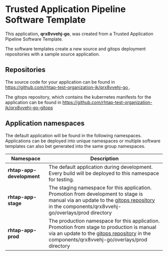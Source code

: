 # Trusted Application Pipeline Software Template

This application, **qrx8vvehj-go**, was created from a Trusted Application Pipeline Software Template.

The software templates create a new source and gitops deployment repositories with a sample source application. 

## Repositories

The source code for your application can be found in [https://github.com/rhtap-test-organization-jk/qrx8vvehj-go ](https://github.com/rhtap-test-organization-jk/qrx8vvehj-go ).
 
The gitops repository, which contains the kubernetes manifests for the application can be found in 
[https://github.com/rhtap-test-organization-jk/qrx8vvehj-go-gitops ](https://github.com/rhtap-test-organization-jk/qrx8vvehj-go-gitops ) 

## Application namespaces 

The default application will be found in the following namespaces. Applications can be deployed into unique namespaces or multiple software templates can also bet generated into the same group namespaces.  

|  Namespace   |  Description   |  
| -------- | -------- |   
| **rhtap-app-development** | The default application during development. Every build will be deployed to this namespace for testing. | 
| **rhtap-app-stage** | The staging namespace for this application. Promotion from development to stage is manual via an update to the [gitops repository](https://github.com/rhtap-test-organization-jk/qrx8vvehj-go-gitops ) in the components/qrx8vvehj-go/overlays/prod directory |  
| **rhtap-app-prod** | The production namespace for this application. Promotion from stage to production is manual via an update to the [gitops repository](https://github.com/rhtap-test-organization-jk/qrx8vvehj-go-gitops ) in the components/qrx8vvehj-go/overlays/prod directory | 